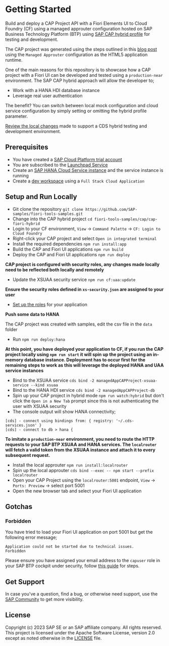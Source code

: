 # Getting Started
Build and deploy a CAP Project API with a Fiori Elements UI to Cloud Foundry (CF) using a managed approuter configuration hosted on SAP Business Technology Platform (BTP) using [SAP CAP hybrid profile](https://cap.cloud.sap/docs/advanced/hybrid-testing) for testing and development.

The CAP project was generated using the steps outlined in this [blog post](https://blogs.sap.com/2022/02/10/build-and-deploy-a-cap-project-node.js-api-with-a-sap-fiori-elements-ui-and-a-managed-approuter-configuration/) using the `Managed Approuter` configuration as the HTML5 application runtime.

One of the main reasons for this repository is to showcase how a CAP project with a Fiori UI can be developed and tested using a `production-near` environment. The SAP CAP hybrid approach will allow the developer to;

* Work with a HANA HDI database instance 
* Leverage real user authentication

The benefit? You can switch between local mock configuration and cloud service configuration by simply setting or omitting the hybrid profile parameter.

[Review the local changes](changes.md) made to support a CDS hybrid testing and development environment.

## Prerequisites
- You have created a [SAP Cloud Platform trial account](https://account.hana.ondemand.com/)
- You are subscribed to the [Launchpad Service](https://developers.sap.com/tutorials/cp-portal-cloud-foundry-getting-started.html)
- Create an [SAP HANA Cloud Service instance](https://developers.sap.com/tutorials/btp-app-hana-cloud-setup.html#08480ec0-ac70-4d47-a759-dc5cb0eb1d58) and the service instance is running
- Create a [dev workspace](https://help.sap.com/viewer/c2b99f19e9264c4d9ae9221b22f6f589/2021_3_QRC/en-US/f728966223894cc28be3ca2ee60ee784.html) using a `Full Stack Cloud Application`

## Setup and Run Locally

- Git clone the repository `git clone https://github.com/SAP-samples/fiori-tools-samples.git`
- Change into the CAP hybrid project `cd fiori-tools-samples/cap/cap-fiori-hybrid`
- Login to your CF environment, `View` -> `Command Palette` -> `CF: Login to Cloud Foundry`
- Right-click your CAP project and select `Open in integrated terminal`
- Install the required dependencies `npm run install:app`
- Build the CAP and Fiori UI applications `npm run build`
- Deploy the CAP and Fiori UI applications `npm run deploy`

__CAP project is configured with security roles, any changes made locally need to be reflected both locally and remotely__

- Update the XSUAA security service `npm run cf:uaa:update`

__Ensure the security roles defined in `xs-security.json` are assigned to your user__

- [Set up the roles](https://cap.cloud.sap/docs/node.js/authentication#auth-in-cockpit) for your application 

__Push some data to HANA__

The CAP project was created with samples, edit the csv file in the `data` folder

- Run `npm run deploy:hana`

__At this point, you have deployed your application to CF, if you run the CAP project locally using `npm run start` it will spin up the project using an in-memory database instance. Deployment has to occur first for the remaining steps to work as this will leverage the deployed HANA and UAA service instances__

- Bind to the XSUAA service `cds bind -2 managedAppCAPProject-xsuaa-service --kind xsuaa`
- Bind to the HANA HDI service `cds bind -2 managedAppCAPProject-db`
- Spin up your CAP project in hybrid mode `npm run watch:hybrid` but don't click the `Open in a New Tab` prompt since this is not authenticating the user with XSUAA security
- The console output will show HANA connectivity;

```
[cds] - connect using bindings from: { registry: '~/.cds-services.json' }
[cds] - connect to db > hana {
```

__To imitate a `production-near` environment, you need to route the HTTP requests to your SAP BTP XSUAA and HANA services. The `localrouter` will fetch a valid token from the XSUAA instance and attach it to every subsequent request.__

- Install the local approuter `npm run install:localrouter`
- Spin up the local approuter `cds bind --exec -- npm start --prefix localrouter`
- Open your CAP Project using the `localrouter:5001` endpoint, `View` -> `Ports: Preview` -> select port 5001
- Open the new browser tab and select your Fiori UI application

## Gotchas

### Forbidden

You have tried to load your Fiori UI application on port 5001 but get the following error message;
```
Application could not be started due to technical issues.
Forbidden
```

Please ensure you have assigned your email address to the `capuser` role in your SAP BTP cockpit under security, follow [this guide](https://cap.cloud.sap/docs/node.js/authentication#auth-in-cockpit) for steps.

## Get Support

In case you've a question, find a bug, or otherwise need support, use the [SAP Community](https://answers.sap.com/tags/9f13aee1-834c-4105-8e43-ee442775e5ce) to get more visibility.

## License

Copyright (c) 2023 SAP SE or an SAP affiliate company. All rights reserved. This project is licensed under the Apache Software License, version 2.0 except as noted otherwise in the [LICENSE](LICENSES/Apache-2.0.txt) file.
